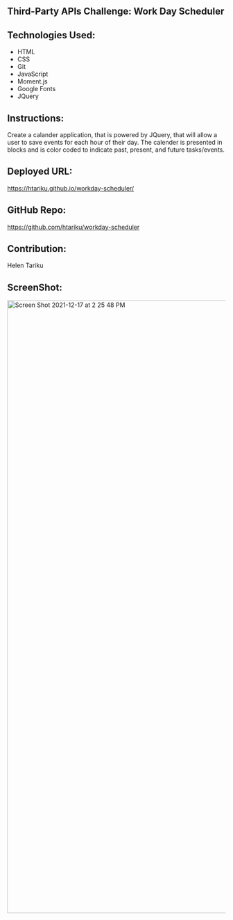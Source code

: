 ## Third-Party APIs Challenge: Work Day Scheduler 

## Technologies Used:
- HTML
- CSS
- Git
- JavaScript
- Moment.js 
- Google Fonts 
- JQuery 

## Instructions:
Create a calander application, that is powered by JQuery, that will allow a user to save events for each hour of their day. The calender is presented in blocks and is color coded to indicate past, present, and future tasks/events. 

## Deployed URL:
 https://htariku.github.io/workday-scheduler/

## GitHub Repo:
https://github.com/htariku/workday-scheduler

## Contribution:
Helen Tariku

## ScreenShot: 
<img width="1409" alt="Screen Shot 2021-12-17 at 2 25 48 PM" src="https://user-images.githubusercontent.com/94089824/146597388-e9f9eb75-776b-4d34-a367-a050b2d8194e.png">
